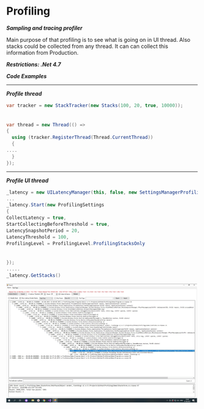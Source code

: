# Profiling
***Sampling and tracing profiler***

Main purpose of that profiling is to see what is going on in UI thread. 
Also stacks could be collected from any thread.
It can can collect this information from Production.

***Restrictions: .Net 4.7***

***Code Examples***

____

***Profile thread***

```C#
var tracker = new StackTracker(new Stacks(100, 20, true, 10000));
 
 
var thread = new Thread(() =>
{
  using (tracker.RegisterThread(Thread.CurrentThread))
  {
....
  }
});
```
____

***Profile UI thread***

```C#
_latency = new UILatencyManager(this, false, new SettingsManagerProfilingStub(), Thread.CurrentThread); //service app lifetime
...
_latency.Start(new ProfilingSettings
{
CollectLatency = true,
StartCollectingBeforeThreshold = true,
LatencySnapshotPeriod = 20,
LatencyThreshold = 100,
ProfilingLevel = ProfilingLevel.ProfilingStacksOnly
 
 
});
.....
_latency.GetStacks()
```

![Image alt](https://github.com/SMelikhov/Profiling/raw/main/Profiling.jpg)
